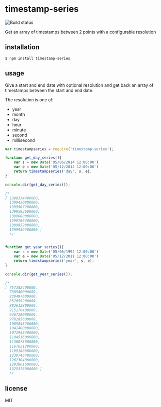 timestamp-series
================

![Build status](https://api.travis-ci.org/binocarlos/timestamp-series.png)

Get an array of timestamps between 2 points with a configurable resolution

## installation

```
$ npm install timestamp-series
```


## usage

Give a start and end date with optional resolution and get back an array of timestamps between the start and end date.

The resolution is one of:

 * year
 * month
 * day
 * hour
 * minute
 * second
 * millisecond

```js
var timestampseries = require('timestamp-series');

function get_day_series(){
	var s = new Date('05/06/2014 12:00:00')
	var e = new Date('05/12/2014 12:00:00')
	return timestampseries('day', s, e);	
}

console.dir(get_day_series());

/*
[ 1399334400000,
  1399420800000,
  1399507200000,
  1399593600000,
  1399680000000,
  1399766400000,
  1399852800000,
  1399939200000 ]
  */


function get_year_series(){
	var s = new Date('05/06/1994 12:00:00')
	var e = new Date('05/12/2011 12:00:00')
	return timestampseries('year', s, e);	
}

console.dir(get_year_series());

/*
[ 757382400000,
  788940000000,
  820497600000,
  852055200000,
  883612800000,
  915170400000,
  946728000000,
  978285600000,
  1009843200000,
  1041400800000,
  1072958400000,
  1104516000000,
  1136073600000,
  1167631200000,
  1199188800000,
  1230746400000,
  1262304000000,
  1293861600000,
  1325376000000 ]
  */
```

## license

MIT
